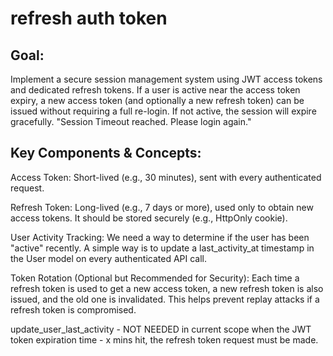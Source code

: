 # refresh auth token

## Goal: 
Implement a secure session management system using JWT access tokens and dedicated refresh tokens. If a user is active near the access token expiry, a new access token (and optionally a new refresh token) can be issued without requiring a full re-login. If not active, the session will expire gracefully. "Session Timeout reached. Please <login link>login</link> again." 

## Key Components & Concepts:
Access Token: Short-lived (e.g., 30 minutes), sent with every authenticated request.

Refresh Token: Long-lived (e.g., 7 days or more), used only to obtain new access tokens. It should be stored securely (e.g., HttpOnly cookie).

User Activity Tracking: We need a way to determine if the user has been "active" recently. A simple way is to update a last_activity_at timestamp in the User model on every authenticated API call.

Token Rotation (Optional but Recommended for Security): Each time a refresh token is used to get a new access token, a new refresh token is also issued, and the old one is invalidated. This helps prevent replay attacks if a refresh token is compromised.

update_user_last_activity - NOT NEEDED in current scope
when the JWT token expiration time - x mins hit, the refresh token request must be made.